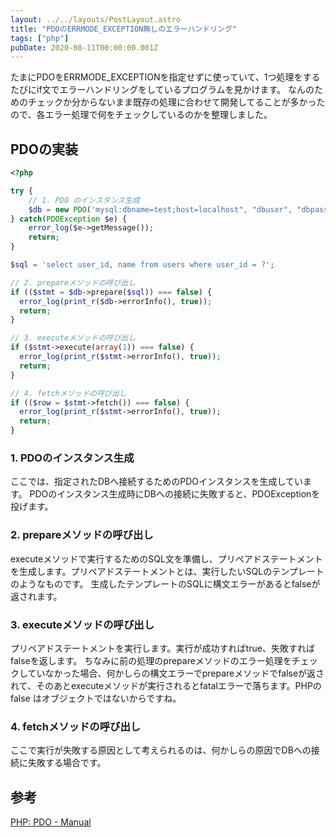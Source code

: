 ```yaml
---
layout: ../../layouts/PostLayout.astro
title: "PDOのERRMODE_EXCEPTION無しのエラーハンドリング"
tags: ["php"]
pubDate: 2020-08-11T00:00:00.001Z
---
```


たまにPDOをERRMODE_EXCEPTIONを指定せずに使っていて、1つ処理をするたびにif文でエラーハンドリングをしているプログラムを見かけます。
なんのためのチェックか分からないまま既存の処理に合わせて開発してることが多かったので、各エラー処理で何をチェックしているのかを整理しました。

## PDOの実装

```php
<?php

try {
    // 1. PDO のインスタンス生成
    $db = new PDO('mysql:dbname=test;host=localhost", "dbuser", "dbpassword');
} catch(PDOException $e) {
    error_log($e->getMessage());
    return;
}

$sql = 'select user_id, name from users where user_id = ?';

// 2. prepareメソッドの呼び出し
if (($stmt = $db->prepare($sql)) === false) {
  error_log(print_r($db->errorInfo(), true));
  return;
}

// 3. executeメソッドの呼び出し
if ($stmt->execute(array(1)) === false) {
  error_log(print_r($stmt->errorInfo(), true));
  return;
}

// 4. fetchメソッドの呼び出し
if (($row = $stmt->fetch()) === false) {
  error_log(print_r($stmt->errorInfo(), true));
  return;
}
```

### 1. PDOのインスタンス生成

ここでは、指定されたDBへ接続するためのPDOインスタンスを生成しています。
PDOのインスタンス生成時にDBへの接続に失敗すると、PDOExceptionを投げます。

### 2. prepareメソッドの呼び出し

executeメソッドで実行するためのSQL文を準備し、プリペアドステートメントを生成します。プリペアドステートメントとは、実行したいSQLのテンプレートのようなものです。
生成したテンプレートのSQLに構文エラーがあるとfalseが返されます。

### 3. executeメソッドの呼び出し

プリペアドステートメントを実行します。実行が成功すればtrue、失敗すればfalseを返します。
ちなみに前の処理のprepareメソッドのエラー処理をチェックしていなかった場合、何かしらの構文エラーでprepareメソッドでfalseが返されて、そのあとexecuteメソッドが実行されるとfatalエラーで落ちます。PHPのfalse はオブジェクトではないからですね。

### 4. fetchメソッドの呼び出し

ここで実行が失敗する原因として考えられるのは、何かしらの原因でDBへの接続に失敗する場合です。

## 参考
<a href="https://www.php.net/manual/ja/class.pdo.php" target="_blank">PHP: PDO - Manual</a>
